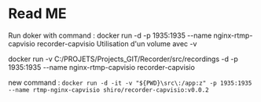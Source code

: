 # Read ME

Run doker with command : docker run -d -p 1935:1935 --name nginx-rtmp-capvisio recorder-capvisio
Utilisation d'un volume avec -v 

docker run -v C:/PROJETS/Projects_GIT/Recorder/src/recordings -d -p 1935:1935 --name nginx-rtmp-capvisio recorder-capvisio

new command :
``` docker run -d -it -v "${PWD}\src\:/app:z" -p 1935:1935 --name rtmp-nginx-capvisio shiro/recorder-capvisio:v0.0.2 ```